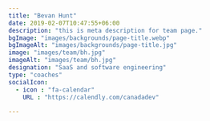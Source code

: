 ```yaml
---
title: "Bevan Hunt"
date: 2019-02-07T10:47:55+06:00
description: "this is meta description for team page."
bgImage: "images/backgrounds/page-title.webp"
bgImageAlt: "images/backgrounds/page-title.jpg"
image: "images/team/bh.jpg"
imageAlt: "images/team/bh.jpg"
designation: "SaaS and software engineering"
type: "coaches"
socialIcon:
  - icon : "fa-calendar"
    URL : "https://calendly.com/canadadev"
    
---
```



